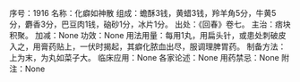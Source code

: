 序号：1916
名称：化癖如神散
组成：蟾酥3钱，黄蜡3钱，羚羊角5分，牛黄5分，麝香3分，巴豆肉1钱，硇砂1分，冰片1分。
出处：《回春》卷七。
主治：痞块积聚。
加减：None
功效：None
用法用量：每用1丸，用扁头针，或患处刺破皮入之，用膏药贴上，一伏时揭起，其癖化脓血出尽，服调理脾胃药。
制备方法：上为末，为丸如菜子大。
临床应用：None
各家论述：None
用药禁忌：None
附注：None
